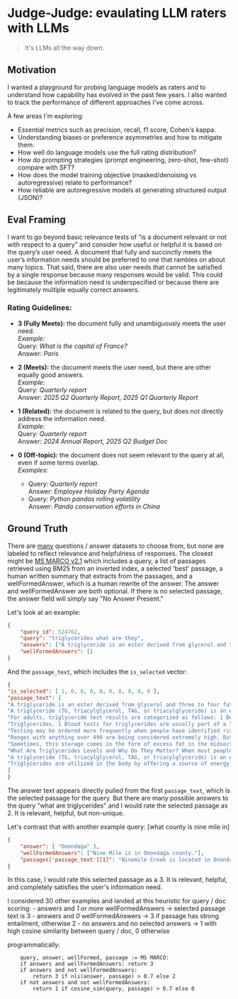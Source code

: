 # Judge-Judge: evaulating LLM raters with LLMs

> It's LLMs all the way down.

## Motivation
I wanted a playground for probing language models as raters and to understand how capability
has evolved in the past few years. I also wanted to track the performance of different approaches I've come
across.

A few areas I'm exploring:
- Essential metrics such as precision, recall, f1 score, Cohen's kappa.
- Understanding biases or preference asymmetries and how to mitigate them.
- How well do language models use the full rating distribution?
- How do prompting strategies (prompt engineering, zero-shot, few-shot) compare with SFT?
- How does the model training objective (masked/denoising vs autoregressive) relate to performance?
- How reliable are autoregressive models at generating structured output (JSON)?

## Eval Framing
I want to go beyond basic relevance tests of “is a document relevant or not with respect 
to a query” and consider how useful or helpful it is based on the query’s user need. A 
document that fully and succinctly meets the user’s information needs should be preferred 
to one that rambles on about many topics. That said, there are also user needs that cannot 
be satisfied by a single response because many responses would be valid. This could be 
because the information need is underspecified or because there are legitimately multiple 
equally correct answers.

### Rating Guidelines:
- **3 (Fully Meets):** the document fully and unambiguously meets the user need.  
  *Example:*  
  Query: *What is the capital of France?*  
  Answer: *Paris*

- **2 (Meets):** the document meets the user need, but there are other equally good answers.  
  *Example:*  
  Query: *Quarterly report*  
  Answer: *2025 Q2 Quarterly Report, 2025 Q1 Quarterly Report*

- **1 (Related):** the document is related to the query, but does not directly address the information need.  
  *Example:*  
  Query: *Quarterly report*  
  Answer: *2024 Annual Report, 2025 Q2 Budget Doc*

- **0 (Off-topic):** the document does not seem relevant to the query at all, even if some terms overlap.  
  *Examples:*  
  - Query: *Quarterly report*  
    Answer: *Employee Holiday Party Agenda*  
  - Query: *Python pandas rolling volatility*  
    Answer: *Panda conservation efforts in China*


## Ground Truth
There are [many](https://github.com/ad-freiburg/large-qa-datasets) questions / answer
datasets to choose from, but none are labeled to reflect relevance and helpfulness of
responses. The closest might be [MS MARCO v2.1](https://huggingface.co/datasets/microsoft/ms_marco)
which includes a query, a list of passages retrieved using BM25 from an inverted index,
a selected 'best' passage, a human written summary that extracts from the passages, and
a wellFormedAnswer, which is a human rewrite of the answer. The answer and wellFormedAnswer
are both optional. If there is no selected passage, the answer field will simply say
"No Answer Present."

Let's look at an example:

```json
{
    "query_id": 524762,
    "query": "triglycerides what are they",
    "answers": ["A triglyceride is an ester derived from glycerol and three to four fatty acids."],
    "wellFormedAnswers": []
}
```

And the `passage_text`, which includes the `is_selected` vector:
```json
{
"is_selected": [ 1, 0, 0, 0, 0, 0, 0, 0, 0, 0 ],
"passage_text": [
"A triglyceride is an ester derived from glycerol and three to four fatty acids. Triglycerides are the main constituents of body fat in humans and other animals, as well as vegetable fat. They are also present in the blood to enable the bidirectional transference of adipose fat and blood glucose from the liver, and are a major component of human skin oils. There are many different types of triglyceride, with the main division between saturated and unsaturated types. Saturated fats are saturated",
"A triglyceride (TG, triacylglycerol, TAG, or triacylglyceride) is an ester derived from glycerol and three to four fatty acids (from tri-and glyceride). Triglycerides are the main constituents of body fat in humans and other animals, as well as vegetable fat. They are also present in the blood to enable the bidirectional transference of adipose fat and blood glucose from the liver, and are a major component of human skin oils.",
"For adults, triglyceride test results are categorized as follows: 1 Desirable: Less than 150 mg/dL (1.7 mmol/L) 2 Borderline high: 150 to 199 mg/dL (1.7-2.2 mmol/L) 3 High: 200 to 499 mg/dL (2.3-5.6 mmol/L) 4 Very high: Greater than 500 mg/dL (5.6 mmol/L)",
"Triglycerides. 1 Blood tests for triglycerides are usually part of a lipid profile that is used to help identify an individual's risk of developing heart disease and to help make decisions about what treatment may be needed if there is borderline or high risk.",
"Testing may be ordered more frequently when people have identified risk factors for heart disease. 1 Some risk factors for heart disease include: 2 Cigarette smoking. 3 Being overweight or obese. 4 Unhealthy diet. 5 Being physically inactive—not getting enough exercise. 6 Age (men 45 years or older or women 55 years or older)",
"Ranges with anything over 499 are being considered extremely high. But these numbers serve more as just a measurement method. They are used to assess risk. Most people wondering what are triglycerides also want to know what having elevated triglycerides levels can mean for the body. Atherosclerosis is the biggest risk associated with having high triglycerides levels.",
"Sometimes, this storage comes in the form of excess fat in the midsection. Figuring out just what are triglycerides means understanding where they come from. In most cases, triglycerides are the result of digestion and the body breaking down fats. Sometimes they also are the byproduct of carbohydrates as well. While the fats are not always a bad thing, having triglycerides too high can be and for a multitude of reasons.",
"What Are Triglycerides Levels and Why Do They Matter? When most people ask what are triglycerides, it is because they associate the word with being bad for the body. In fact, they are incredibly important to many body processes and are considered the main form of fat within the body. The body uses triglycerides for energy, which is a good thing.",
"A triglyceride (TG, triacylglycerol, TAG, or triacylglyceride) is an ester derived from glycerol and three fatty acids (from tri- and glyceride). Triglycerides are the main constituents of body fat in humans and other animals, as well as vegetable fat. They are also present in the blood to enable the bidirectional transference of adipose fat and blood glucose from the liver, and are a major component of human skin oils.",
"Triglycerides are utilized in the body by offering a source of energy to cells that require it. They are a normal component of the blood and are naturally stored in fat deposits. However, when present in excess triglycerides can cause problems in the body and lead to serious diseases."
]
}
```

The answer text appears directly pulled from the first `passage_text`, which is the selected
passage for the query. But there are many possible answers to the query "what are triglycerides"
and I would rate the selected passage as 2. It is relevant, helpful, but non-unique.


Let's contrast that with another example query: [what county is nine mile in]

```json
{
    "answer": [ "Onondaga" ],
    "wellFormedAnswers": ["Nine Mile is in Onondaga county."],
    "passages['passage_text'][1]": "Ninemile Creek is located in Onondaga County near the towns of Camillus. and Marcellus. There are 5 miles of Public Fishing Rights (PFR’s) along this. medium sized mostly open stream. Ninemile Creek is a popular fly fishing. location. Both wild brown trout and the occasional wild brook trout are found. in the stream.The stream is also stocked annually by Onondaga County’s."
}
```

In this case, I would rate this selected passage as a 3. It is relevant, helpful, and
completely satisfies the user's information need.

I considered 30 other examples and landed at this heuristic for query / doc scoring:
    - answers and *1 or more* wellFormedAnswers -> selected passage text is 3
    - answers and *0* wellFormedAnswers -> 3 if passage has strong entailment, otherwise 2
    - no answers and no selected answers -> 1 with high cosine similarity between query / doc, 0 otherwise

programmatically:
```
    query, answer, wellFormed, passage := MS MARCO:
    if answers and wellFormedAnswers: return 3
    if answers and not wellFormedAnswers:
        return 3 if nli(answer, passage) > 0.7 else 2
    if not answers and not wellFormedAnswers:
        return 1 if cosine_sim(query, passage) > 0.7 else 0
```
